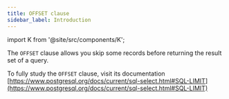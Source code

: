 ```yaml
---
title: OFFSET clause
sidebar_label: Introduction
---
```


import K from '@site/src/components/K';

The `OFFSET` clause allows you skip some records before returning the result set of a query.

To fully study the `OFFSET` clause, visit its documentation [https://www.postgresql.org/docs/current/sql-select.html#SQL-LIMIT](https://www.postgresql.org/docs/current/sql-select.html#SQL-LIMIT)
